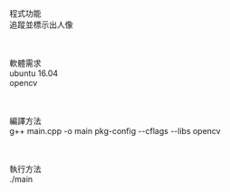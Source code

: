 程式功能<br>
追蹤並標示出人像<br><br><br>

軟體需求<br>
ubuntu 16.04<br>
opencv<br><br><br>

編譯方法<br>
g++ main.cpp -o main  pkg-config --cflags --libs opencv<br><br><br>

執行方法<br>
./main<br>
